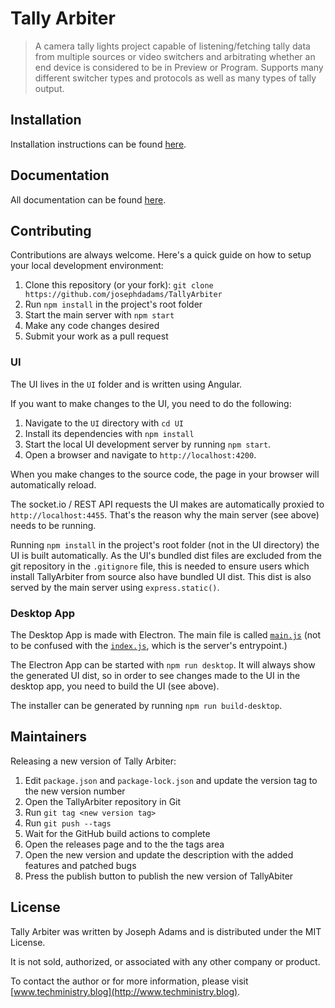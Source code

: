 # Tally Arbiter
> A camera tally lights project capable of listening/fetching tally data from multiple sources or video switchers and arbitrating whether an end device is considered to be in Preview or Program. Supports many different switcher types and protocols as well as many types of tally output. 

## Installation
Installation instructions can be found [here](https://josephdadams.github.io/TallyArbiter/docs/installation/desktop-app).

## Documentation
All documentation can be found [here](https://josephdadams.github.io/TallyArbiter/docs/intro).

## Contributing
Contributions are always welcome. Here's a quick guide on how to setup your local development environment:
1. Clone this repository (or your fork): `git clone https://github.com/josephdadams/TallyArbiter`
1. Run `npm install` in the project's root folder
1. Start the main server with `npm start`
1. Make any code changes desired
1. Submit your work as a pull request

### UI
The UI lives in the `UI` folder and is written using Angular.

If you want to make changes to the UI, you need to do the following:
1. Navigate to the `UI` directory with `cd UI`
1. Install its dependencies with `npm install`
1. Start the local UI development server by running `npm start`.
1. Open a browser and navigate to `http://localhost:4200`. 

When you make changes to the source code, the page in your browser will automatically reload. 

The socket&#46;io / REST API requests the UI makes are automatically proxied to `http://localhost:4455`. That's the reason why the main server (see above) needs to be running.

Running `npm install` in the project's root folder (not in the UI directory) the UI is built automatically. As the UI's bundled dist files are excluded from the git repository in the `.gitignore` file, this is needed to ensure users which install TallyArbiter from source also have bundled UI dist. This dist is also served by the main server using `express.static()`.

### Desktop App
The Desktop App is made with Electron. The main file is called [`main.js`](./main.js) (not to be confused with the [`index.js`](./index.js), which is the server's entrypoint.)

The Electron App can be started with `npm run desktop`. It will always show the generated UI dist, so in order to see changes made to the UI in the desktop app, you need to build the UI (see above).

The installer can be generated by running `npm run build-desktop`.

## Maintainers

Releasing a new version of Tally Arbiter:
1. Edit `package.json` and `package-lock.json` and update the version tag to the new version number
2. Open the TallyArbiter repository in Git
3. Run `git tag <new version tag>`
4. Run `git push --tags`
5. Wait for the GitHub build actions to complete
6. Open the releases page and to the the tags area
7. Open the new version and update the description with the added features and patched bugs
8. Press the publish button to publish the new version of TallyAbiter

## License
Tally Arbiter was written by Joseph Adams and is distributed under the MIT License.

It is not sold, authorized, or associated with any other company or product.

To contact the author or for more information, please visit [www.techministry.blog](http://www.techministry.blog).

